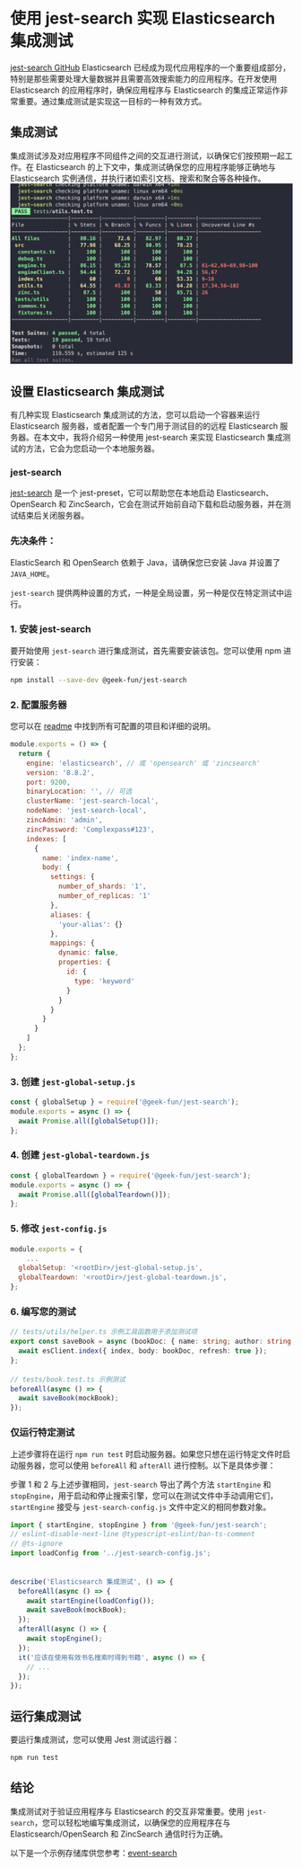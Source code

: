 # 使用 jest-search 实现 Elasticsearch 集成测试

[jest-search GitHub](https://github.com/geek-fun/jest-search)
Elasticsearch 已经成为现代应用程序的一个重要组成部分，特别是那些需要处理大量数据并且需要高效搜索能力的应用程序。在开发使用 Elasticsearch 的应用程序时，确保应用程序与 Elasticsearch 的集成正常运作非常重要。通过集成测试是实现这一目标的一种有效方式。

## 集成测试

集成测试涉及对应用程序不同组件之间的交互进行测试，以确保它们按预期一起工作。在 Elasticsearch 的上下文中，集成测试确保您的应用程序能够正确地与 Elasticsearch 实例通信，并执行诸如索引文档、搜索和聚合等各种操作。
![集成测试效果图](../statics/jest-elasticsearch-integration-test.png)

## 设置 Elasticsearch 集成测试

有几种实现 Elasticsearch 集成测试的方法，您可以启动一个容器来运行 Elasticsearch 服务器，或者配置一个专门用于测试目的的远程 Elasticsearch 服务器。在本文中，我将介绍另一种使用 jest-search 来实现 Elasticsearch 集成测试的方法，它会为您启动一个本地服务器。

### jest-search

[jest-search](https://github.com/geek-fun/jest-search) 是一个 jest-preset，它可以帮助您在本地启动 Elasticsearch、OpenSearch 和 ZincSearch，它会在测试开始前自动下载和启动服务器，并在测试结束后关闭服务器。

### 先决条件：

ElasticSearch 和 OpenSearch 依赖于 Java，请确保您已安装 Java 并设置了 `JAVA_HOME`。

`jest-search` 提供两种设置的方式，一种是全局设置，另一种是仅在特定测试中运行。

### 1. 安装 jest-search

要开始使用 `jest-search` 进行集成测试，首先需要安装该包。您可以使用 npm 进行安装：

```bash
npm install --save-dev @geek-fun/jest-search
```

### 2. 配置服务器

您可以在 [readme](https://github.com/geek-fun/jest-search) 中找到所有可配置的项目和详细的说明。

```javascript
module.exports = () => {
  return {
    engine: 'elasticsearch', // 或 'opensearch' 或 'zincsearch'
    version: '8.8.2',
    port: 9200,
    binaryLocation: '', // 可选
    clusterName: 'jest-search-local',
    nodeName: 'jest-search-local',
    zincAdmin: 'admin',
    zincPassword: 'Complexpass#123',
    indexes: [
      {
        name: 'index-name',
        body: {
          settings: {
            number_of_shards: '1',
            number_of_replicas: '1'
          },
          aliases: {
            'your-alias': {}
          },
          mappings: {
            dynamic: false,
            properties: {
              id: {
                type: 'keyword'
              }
            }
          }
        }
      }
    ]
  };
};
```

### 3. 创建 `jest-global-setup.js`

```javascript
const { globalSetup } = require('@geek-fun/jest-search');
module.exports = async () => {
  await Promise.all([globalSetup()]);
};
```

### 4. 创建 `jest-global-teardown.js`

```javascript
const { globalTeardown } = require('@geek-fun/jest-search');
module.exports = async () => {
  await Promise.all([globalTeardown()]);
};
```

### 5. 修改 `jest-config.js`

```javascript
module.exports = {
	...
  globalSetup: '<rootDir>/jest-global-setup.js',
  globalTeardown: '<rootDir>/jest-global-teardown.js',
};
```

### 6. 编写您的测试

```typescript
// tests/utils/helper.ts 示例工具函数用于添加测试项
export const saveBook = async (bookDoc: { name: string; author: string }) => {
  await esClient.index({ index, body: bookDoc, refresh: true });
};

// tests/book.test.ts 示例测试
beforeAll(async () => {
  await saveBook(mockBook);
});
```

### 仅运行特定测试

上述步骤将在运行 `npm run test` 时启动服务器。如果您只想在运行特定文件时启动服务器，您可以使用 `beforeAll` 和 `afterAll` 进行控制。以下是具体步骤：

步骤 1 和 2 与上述步骤相同，`jest-search` 导出了两个方法 `startEngine` 和 `stopEngine`，用于启动和停止搜索引擎，您可以在测试文件中手动调用它们，`startEngine` 接受与 `jest-search-config.js` 文件中定义的相同参数对象。

```typescript
import { startEngine, stopEngine } from '@geek-fun/jest-search';
// eslint-disable-next-line @typescript-eslint/ban-ts-comment
// @ts-ignore
import loadConfig from '../jest-search-config.js';


describe('Elasticsearch 集成测试', () => {
  beforeAll(async () => {
    await startEngine(loadConfig());
    await saveBook(mockBook);
  });
  afterAll(async () => {
    await stopEngine();
  });
  it('应该在使用有效书名搜索时得到书籍', async () => {
    // ...
  });
});

```

## 运行集成测试

要运行集成测试，您可以使用 Jest 测试运行器：

```bash
npm run test
```

## 结论

集成测试对于验证应用程序与 Elasticsearch 的交互非常重要。使用 `jest-search`，您可以轻松地编写集成测试，以确保您的应用程序在与 Elasticsearch/OpenSearch 和 ZincSearch 通信时行为正确。

以下是一个示例存储库供您参考：[event-search](https://github.com/Blankll/event-search) 
